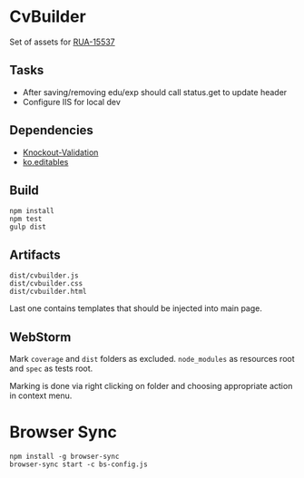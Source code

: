 CvBuilder
=========

Set of assets for [RUA-15537](https://rabota.atlassian.net/browse/RUA-15537)

Tasks
-----


 * After saving/removing edu/exp should call status.get to update header
 * Configure IIS for local dev

Dependencies
------------

 * [Knockout-Validation](https://github.com/Knockout-Contrib/Knockout-Validation)
 * [ko.editables](https://github.com/romanych/ko.editables)

Build
-----

	npm install
	npm test
	gulp dist

Artifacts
---------

	dist/cvbuilder.js
	dist/cvbuilder.css
	dist/cvbuilder.html

Last one contains templates that should be injected into main page.

WebStorm
--------

Mark `coverage` and `dist` folders as excluded. `node_modules` as resources root and `spec` as tests root.

Marking is done via right clicking on folder and choosing appropriate action in context menu.

Browser Sync
============

	npm install -g browser-sync
	browser-sync start -c bs-config.js
